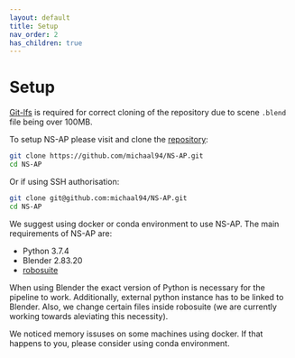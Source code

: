 ```yaml
---
layout: default
title: Setup
nav_order: 2
has_children: true
---
```


# Setup

[Git-lfs](https://git-lfs.github.com/) is required for correct cloning of the repository due to scene `.blend` file being over 100MB. 

To setup NS-AP please visit and clone the [repository](https://github.com/michaal94/NS-AP):
```bash
git clone https://github.com/michaal94/NS-AP.git
cd NS-AP
```
Or if using SSH authorisation:
```bash
git clone git@github.com:michaal94/NS-AP.git
cd NS-AP
```

We suggest using docker or conda environment to use NS-AP. The main requirements of NS-AP are:
- Python 3.7.4
- Blender 2.83.20
- [robosuite](https://github.com/ARISE-Initiative/robosuite)

When using Blender the exact version of Python is necessary for the pipeline to work. Additionally, external python instance has to be linked to Blender. Also, we change certain files inside robosuite (we are currently working towards aleviating this necessity).

We noticed memory issuses on some machines using docker. If that happens to you, please consider using conda environment.